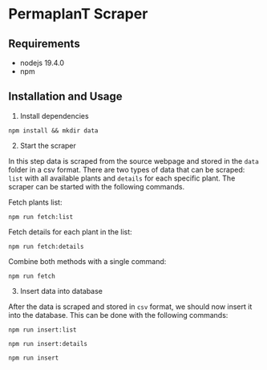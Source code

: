 # PermaplanT Scraper

## Requirements

-   nodejs 19.4.0
-   npm

## Installation and Usage

1. Install dependencies

```shell
npm install && mkdir data
```

2. Start the scraper

In this step data is scraped from the source webpage and stored in the `data` folder in a csv format. There are two types of data that can be scraped: `list` with all available plants and `details` for each specific plant. The scraper can be started with the following commands.

Fetch plants list:

```shell
npm run fetch:list
```

Fetch details for each plant in the list:

```shell
npm run fetch:details
```

Combine both methods with a single command:

```shell
npm run fetch
```

3. Insert data into database

After the data is scraped and stored in `csv` format, we should now insert it into the database. This can be done with the following commands:

```shell
npm run insert:list
```

```shell
npm run insert:details
```

```shell
npm run insert
```
